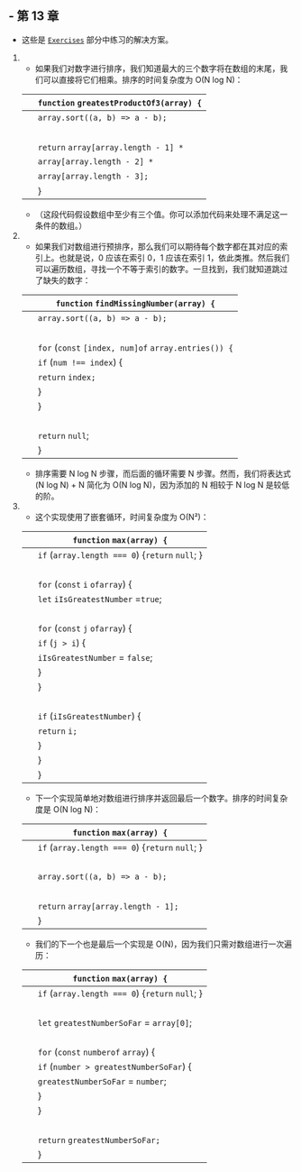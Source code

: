 ## -   第 13 章

-   这些是 [`Exercises`](f_0129.xhtml#divide.and.conquer.in.turbo.mode.exercises) 部分中练习的解决方案。

1.  -   如果我们对数字进行排序，我们知道最大的三个数字将在数组的末尾，我们可以直接将它们相乘。排序的时间复杂度为 O(N log N)：

    | ​  | ​`function`​ `greatestProductOf3(array) {` |
    | --- | --- |
    | ​  | `array.sort((a, b) => a - b);` |
    | ​  |  |
    | ​  | ​`return`​ `array[array.length - 1] *` |
    | ​  | `array[array.length - 2] *` |
    | ​  | `array[array.length - 3];` |
    | ​  | } |

    -   （这段代码假设数组中至少有三个值。你可以添加代码来处理不满足这一条件的数组。）

1.  -   如果我们对数组进行预排序，那么我们可以期待每个数字都在其对应的索引上。也就是说，0 应该在索引 0，1 应该在索引 1，依此类推。然后我们可以遍历数组，寻找一个不等于索引的数字。一旦找到，我们就知道跳过了缺失的数字：

    | ​  | ​`function`​ `findMissingNumber(array) {` |
    | --- | --- |
    | ​  | `array.sort((a, b) => a - b);` |
    | ​  |  |
    | ​  | ​`for`​ (​`const`​ `[index, num]` ​`of`​ `array.entries()) {` |
    | ​  | ​`if`​ (`num !== index`) { |
    | ​  | ​`return`​ `index;` |
    | ​  | } |
    | ​  | } |
    | ​  |  |
    | ​  | ​`return`​ ​`null`​; |
    | ​  | } |

    -   排序需要 N log N 步骤，而后面的循环需要 N 步骤。然而，我们将表达式 (N log N) + N 简化为 O(N log N)，因为添加的 N 相较于 N log N 是较低的阶。

1.  -   这个实现使用了嵌套循环，时间复杂度为 O(N²)：

    | ​  | ​`function`​ `max(array) {` |
    | --- | --- |
    | ​  | ​`if`​ (`array.length === 0`) { ​`return`​ ​`null`​; } |
    | ​  |  |
    | ​  | ​`for`​ (​`const`​ `i` ​`of`​ `array`) { |
    | ​  | ​`let`​ `iIsGreatestNumber` = ​`true`​; |
    | ​  |  |
    | ​  | ​`for`​ (​`const`​ `j` ​`of`​ `array`) { |
    | ​  | ​`if`​ (`j > i`) { |
    | ​  | `iIsGreatestNumber` = ​`false`​; |
    | ​  | } |
    | ​  | } |
    | ​  |  |
    | ​  | ​`if`​ (`iIsGreatestNumber`) { |
    | ​  | ​`return`​ `i;` |
    | ​  | } |
    | ​  | } |
    | ​  | } |

    -   下一个实现简单地对数组进行排序并返回最后一个数字。排序的时间复杂度是 O(N log N)：

    | ​  | ​`function`​ `max(array) {` |
    | --- | --- |
    | ​  | ​`if`​ (`array.length === 0`) { ​`return`​ ​`null`​; } |
    | ​  |  |
    | ​  | `array.sort((a, b) => a - b);` |
    | ​  |  |
    | ​  | ​`return`​ `array[array.length - 1];` |
    | ​  | } |

    -   我们的下一个也是最后一个实现是 O(N)，因为我们只需对数组进行一次遍历：

    | ​  | ​`function`​ `max(array) {` |
    | --- | --- |
    | ​  | ​`if`​ (`array.length === 0`) { ​`return`​ ​`null`​; } |
    | ​  |  |
    | ​  | ​`let`​ `greatestNumberSoFar` = `array[0]`; |
    | ​  |  |
    | ​  | ​`for`​ (​`const`​ `number` ​`of`​ `array`) { |
    | ​  | ​`if`​ (`number > greatestNumberSoFar`) { |
    | ​  | `greatestNumberSoFar` = `number`; |
    | ​  | } |
    | ​  | } |
    | ​  |  |
    | ​  | ​`return`​ `greatestNumberSoFar;` |
    | ​  | } |
